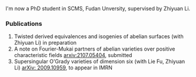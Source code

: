 I'm now a PhD student in SCMS, Fudan Unversity, supervised by Zhiyuan Li.

### Publications

1. Twisted derived equivalences and isogenies of abelian surfaces (with Zhiyuan Li) in preparation
2. A note on Fourier-Mukai partners of abelian varieties over positive characteristic fields [arxiv:2107.05404](https://arxiv.org/abs/2107.05404), submitted
3. Supersingular O'Grady varieties of dimension six (with Lie Fu, Zhiyuan Li) [arXiv: 2009.10959](arxiv.org/abs/2009.10959), to appear in IMRN
